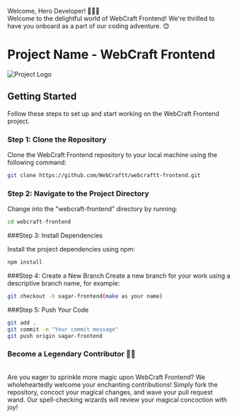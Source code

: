 Welcome, Hero Developer! 🍭👩‍💻
<br>
Welcome to the delightful world of WebCraft Frontend! We're thrilled to have you onboard as a part of our coding adventure. 😊
# Project Name - WebCraft Frontend

![Project Logo](https://cdn.discordapp.com/attachments/1134488959179825192/1134768843869409360/image_123986672.JPG)

## Getting Started

Follow these steps to set up and start working on the WebCraft Frontend project.

### Step 1: Clone the Repository

Clone the WebCraft Frontend repository to your local machine using the following command:

```bash
git clone https://github.com/WebCraftt/webcraftt-frontend.git
```

### Step 2: Navigate to the Project Directory

Change into the "webcraft-frontend" directory by running:

```bash
cd webcraft-frontend
```

###Step 3: Install Dependencies

Install the project dependencies using npm:

```bash
npm install
```

###Step 4: Create a New Branch
Create a new branch for your work using a descriptive branch name, for example:

```bash
git checkout -b sagar-frontend(make as your name)
```

###Step 5: Push Your Code

```bash
git add .
git commit -m "Your commit message"
git push origin sagar-frontend
```
<h3>Become a Legendary Contributor 🦄✨</h3>
<br>
Are you eager to sprinkle more magic upon WebCraft Frontend? We wholeheartedly welcome your enchanting contributions! Simply fork the repository, concoct your magical changes, and wave your pull request wand. Our spell-checking wizards will review your magical concoction with joy!

